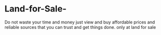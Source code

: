 # Land-for-Sale-
Do not waste your time and money just view and buy 
affordable prices and reliable sources that you can trust and get things done.
only at land for sale 
